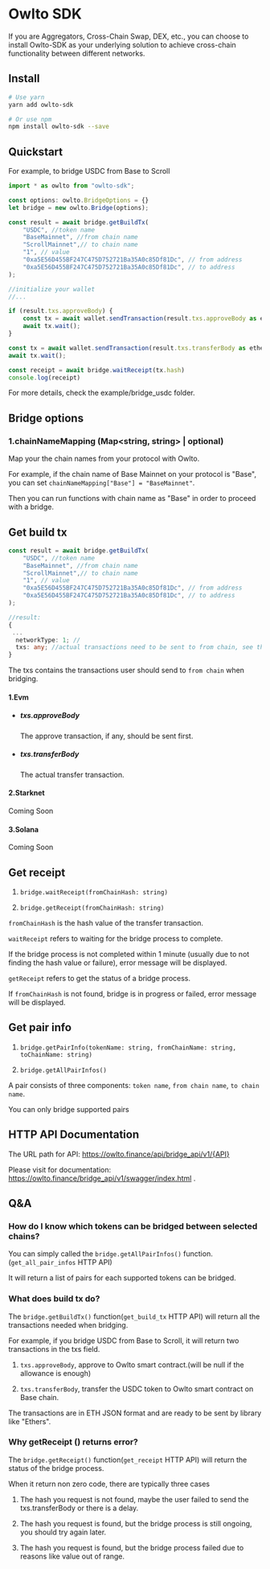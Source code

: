 # Owlto SDK

If you are Aggregators, Cross-Chain Swap, DEX, etc., you can choose to install Owlto-SDK as your underlying solution to achieve cross-chain functionality between different networks.

## Install
```bash
# Use yarn
yarn add owlto-sdk

# Or use npm
npm install owlto-sdk --save
```


## Quickstart

For example, to bridge USDC from Base to Scroll
```TypeScript
import * as owlto from "owlto-sdk";

const options: owlto.BridgeOptions = {}
let bridge = new owlto.Bridge(options);

const result = await bridge.getBuildTx(
    "USDC", //token name
    "BaseMainnet", //from chain name
    "ScrollMainnet",// to chain name
    "1", // value
    "0xa5E56D455BF247C475D752721Ba35A0c85Df81Dc", // from address
    "0xa5E56D455BF247C475D752721Ba35A0c85Df81Dc", // to address
);

//initialize your wallet
//...

if (result.txs.approveBody) {
    const tx = await wallet.sendTransaction(result.txs.approveBody as ethers.TransactionRequest);
    await tx.wait(); 
}

const tx = await wallet.sendTransaction(result.txs.transferBody as ethers.TransactionRequest);
await tx.wait(); 

const receipt = await bridge.waitReceipt(tx.hash)
console.log(receipt)
```
For more details, check the example/bridge_usdc folder.


## Bridge options

### 1.chainNameMapping (Map<string, string> | optional) 
Map your the chain names from your protocol with Owlto.

For example, if the chain name of Base Mainnet on your protocol is "Base", you can set  `chainNameMapping["Base"] = "BaseMainnet"`.

Then you can run functions with chain name as "Base" in order to proceed with a bridge.


## Get build tx
```typescript
const result = await bridge.getBuildTx(
    "USDC", //token name
    "BaseMainnet", //from chain name
    "ScrollMainnet",// to chain name
    "1", // value
    "0xa5E56D455BF247C475D752721Ba35A0c85Df81Dc", // from address
    "0xa5E56D455BF247C475D752721Ba35A0c85Df81Dc", // to address
);

//result:
{
 ...
  networkType: 1; //
  txs: any; //actual transactions need to be sent to from chain, see the following details
}
```
The txs contains the transactions user should send to `from chain` when bridging.

#### 1.Evm
- ##### txs.approveBody 
    The approve transaction, if any, should be sent first.
- ##### txs.transferBody
    The actual transfer transaction.

#### 2.Starknet
Coming Soon

#### 3.Solana
Coming Soon


## Get receipt

1. `bridge.waitReceipt(fromChainHash: string)`

2. `bridge.getReceipt(fromChainHash: string)`

`fromChainHash` is the hash value of the transfer transaction.

`waitReceipt` refers to waiting for the bridge process to complete. 

If the bridge process is not completed within 1 minute (usually due to not finding the hash value or failure), error message will be displayed.

`getReceipt` refers to get the status of a bridge process.

If `fromChainHash` is not found, bridge is in progress or failed, error message will be displayed.

## Get pair info

1. `bridge.getPairInfo(tokenName: string, fromChainName: string, toChainName: string)`

2. `bridge.getAllPairInfos()`

A pair consists of three components: `token name`, `from chain name`, `to chain name`.

You can only bridge supported pairs


## HTTP API Documentation
The URL path for API: https://owlto.finance/api/bridge_api/v1/{API}

Please visit for documentation: https://owlto.finance/bridge_api/v1/swagger/index.html .


## Q&A

### How do I know which tokens can be bridged between selected chains?
You can simply called the `bridge.getAllPairInfos()` function.(`get_all_pair_infos` HTTP API) 

It will return a list of pairs for each supported tokens can be bridged.


### What does build tx do?
The `bridge.getBuildTx()` function(`get_build_tx` HTTP API) will return all the transactions needed when bridging.

For example, if you bridge USDC from Base to Scroll, it will return two transactions in the txs field.

1. `txs.approveBody`, approve to Owlto smart contract.(will be null if the allowance is enough)

2. `txs.transferBody`, transfer the USDC token to Owlto smart contract on Base chain.

The transactions are in ETH JSON format and are ready to be sent by library like "Ethers".


### Why getReceipt () returns error?
The `bridge.getReceipt()` function(`get_receipt` HTTP API) will return the status of the bridge process.

When it return non zero code, there are typically three cases

1. The hash you request is not found, maybe the user failed to send the txs.transferBody or there is a delay.

2. The hash you request is found, but the bridge process is still ongoing, you should try again later.

3. The hash you request is found, but the bridge process failed due to reasons like value out of range.